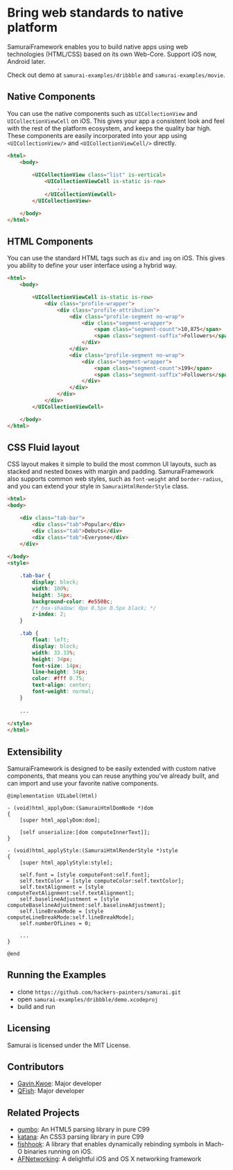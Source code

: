 Bring web standards to native platform
======================================

SamuraiFramework enables you to build native apps using web technologies (HTML/CSS) based on its own Web-Core. Support iOS now, Android later.

Check out demo at `samurai-examples/dribbble` and `samurai-examples/movie`.

## Native Components

You can use the native components such as `UICollectionView` and `UICollectionViewCell` on iOS. This gives your app a consistent look and feel with the rest of the platform ecosystem, and keeps the quality bar high. These components are easily incorporated into your app using `<UICollectionView/>` and `<UICollectionViewCell/>` directly.

```html
<html>
	<body>
		
		<UICollectionView class="list" is-vertical>
			<UICollectionViewCell is-static is-row>
				...
			</UICollectionViewCell>
		</UICollectionView>

	</body>
</html>
```

## HTML Components

You can use the standard HTML tags such as `div` and `img` on iOS. This gives you ability to define your user interface using a hybrid way.

```html
<html>
	<body>

		<UICollectionViewCell is-static is-row>
			<div class="profile-wrapper">
				<div class="profile-attribution">
					<div class="profile-segment no-wrap">
						<div class="segment-wrapper">
							<span class="segment-count">10,875</span>
							<span class="segment-suffix">Followers</span>
						</div>
					</div>
					<div class="profile-segment no-wrap">
						<div class="segment-wrapper">
							<span class="segment-count">199</span>
							<span class="segment-suffix">Followers</span>
						</div>
					</div>
				</div>
			</div>
		</UICollectionViewCell>

	</body>
</html>
```

## CSS Fluid layout 

CSS layout makes it simple to build the most common UI layouts, such as stacked and nested boxes with margin and padding. SamuraiFramework also supports common web styles, such as `font-weight` and `border-radius`, and you can extend your style in `SamuraiHtmlRenderStyle` class.

```html
<html>
<body>

	<div class="tab-bar">
		<div class="tab">Popular</div>
		<div class="tab">Debuts</div>
		<div class="tab">Everyone</div>
	</div>
	
</body>
<style>

	.tab-bar {
		display: block;
		width: 100%;
		height: 34px;
		background-color: #e5508c;
		/* box-shadow: 0px 0.5px 0.5px black; */
		z-index: 2;
	}

	.tab {
		float: left;
		display: block;
		width: 33.33%;
		height: 34px;
		font-size: 14px;
		line-height: 34px;
		color: #fff 0.75;
		text-align: center;
		font-weight: normal;
	}
	
	...
	
</style>
</html>

```

## Extensibility

SamuraiFramework is designed to be easily extended with custom native components, that means you can reuse anything you've already built, and can import and use your favorite native components.

```objc
@implementation UILabel(Html)

- (void)html_applyDom:(SamuraiHtmlDomNode *)dom
{
	[super html_applyDom:dom];

	[self unserialize:[dom computeInnerText]];
}

- (void)html_applyStyle:(SamuraiHtmlRenderStyle *)style
{
	[super html_applyStyle:style];

	self.font = [style computeFont:self.font];
	self.textColor = [style computeColor:self.textColor];
	self.textAlignment = [style computeTextAlignment:self.textAlignment];
	self.baselineAdjustment = [style computeBaselineAdjustment:self.baselineAdjustment];
	self.lineBreakMode = [style computeLineBreakMode:self.lineBreakMode];
	self.numberOfLines = 0;
	
	...
}

@end
```

## Running the Examples

- clone `https://github.com/hackers-painters/samurai.git`
- open `samurai-examples/dribbble/demo.xcodeproj`
- build and run

## Licensing

Samurai is licensed under the MIT License.

## Contributors

* [Gavin.Kwoe](https://github.com/gavinkwoe): Major developer
* [QFish](https://github.com/qfish): Major developer

## Related Projects

* [gumbo](https://github.com/google/gumbo-parser): An HTML5 parsing library in pure C99
* [katana](https://github.com/): An CSS3 parsing library in pure C99
* [fishhook](https://github.com/facebook/fishhook): A library that enables dynamically rebinding symbols in Mach-O binaries running on iOS.
* [AFNetworking](https://github.com/AFNetworking/AFNetworking): A delightful iOS and OS X networking framework
